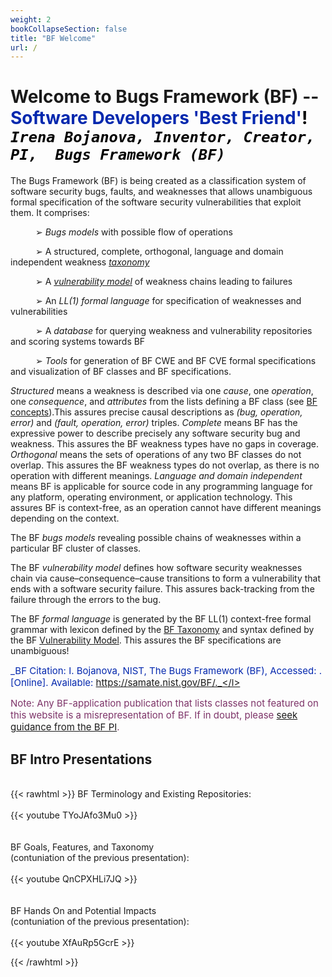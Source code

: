 ```yaml
---
weight: 2
bookCollapseSection: false
title: "BF Welcome"
url: /
---
```

<!-- <l style="color: #7D3368; font-size:32px">xxx</> -->
<!-- <div style="text-indent: 40px"> </div>-->
# Welcome to Bugs Framework (BF) -- <l style="color: #0428AE">Software Developers 'Best Friend'</l><l style="color: black">!<l/><br/>_`Irena Bojanova, Inventor, Creator, PI,  Bugs Framework (BF)`_</l>

The Bugs Framework (BF) is being created as a classification system of software security bugs, faults, and weaknesses that allows unambiguous formal specification of the software security vulnerabilities that exploit them. It comprises:

<div style="text-indent: 40px">

➢ _Bugs models_ with possible flow of operations

➢ A structured, complete, orthogonal, language and domain independent weakness _[taxonomy](/BF/info/bf-classes)_

➢ A  _[vulnerability model](/BF/info/vulnerability-model/bf-vulnerability-model/)_ of weakness chains leading to failures

➢ An _LL(1) formal language_ for specification of weaknesses and vulnerabilities

➢ A _database_ for querying weakness and vulnerability repositories and scoring systems towards BF

➢ _Tools_ for generation of BF CWE  and BF CVE formal specifications and  visualization of BF classes and BF specifications. 

</div>

_Structured_ means a weakness is described via one _cause_, one _operation_, one _consequence_, and _attributes_ from the lists defining a BF class (see [BF concepts](/BF/info/vulnerability-model/bf-concepts/)).This assures precise causal descriptions as _(bug, operation, error)_ and _(fault, operation, error)_ triples. _Complete_ means BF has the expressive power to describe precisely any software security bug and weakness. This assures the BF weakness types have no gaps in coverage. _Orthogonal_ means the sets of operations of any two BF classes do not overlap. This assures the BF weakness types do not overlap,  as there is no operation with different meanings. _Language and domain independent_ means BF is applicable for source code in any programming language for any platform, operating environment, or application technology. This assures BF is context-free, as an operation cannot have different meanings depending on the context.

The BF _bugs models_ revealing possible chains of weaknesses within a particular BF cluster of classes.

The BF _vulnerability model_ defines how software security weaknesses chain via cause–consequence–cause transitions to form a vulnerability that ends with a software security failure. This assures back-tracking from the failure through the errors to the bug. 

The BF _formal language_ is generated by the BF LL(1) context-free formal grammar with lexicon defined by the [BF Taxonomy](/BF/info/bf-classes) and syntax defined by the BF [Vulnerability Model](/BF/info/vulnerability-model/bf-vulnerability-model/). This assures the BF specifications are unambiguous!

<l style="font-size: 15px; color: #0428AE">_BF Citation: I. Bojanova, NIST, The Bugs Framework (BF), Accessed: <span id="currentDate"></span>. [Online]. Available: https://samate.nist.gov/BF/._</l>

<l style="font-size: 15px; color: #7D3368">Note: Any BF-application publication that lists classes not featured on this website is a misrepresentation of BF. If in doubt, please [seek guidance from the BF PI](/BF/info/contact/bf-contact). 

## BF Intro Presentations

<br/>
{{< rawhtml >}} 
BF Terminology and Existing Repositories:
<br/><br/>
<div class="row">
<div class="col-9">
{{< youtube TYoJAfo3Mu0 >}}
</div>
</div>

<div class="row">
<div class="col-9">
<br/><br/>
BF Goals, Features, and Taxonomy <br/>
(contuniation of the previous presentation):
<br/><br/>
{{< youtube QnCPXHLi7JQ >}}
</div>
</div>

<div class="row">
<div class="col-9">
<br/><br/>
BF Hands On and Potential Impacts <br/>
(contuniation of the previous presentation):
<br/><br/>
{{< youtube XfAuRp5GcrE >}}
</div>
</div>

{{< /rawhtml >}}

<br/><br/>


<script>
    document.addEventListener('DOMContentLoaded', function() {
        const currentDateElement = document.getElementById('currentDate');
        const currentDate = new Date().toLocaleString('en-US', {
            year: 'numeric', 
            month: '2-digit', 
            day: '2-digit'
        });
        currentDateElement.textContent = currentDate;
    });
</script>
